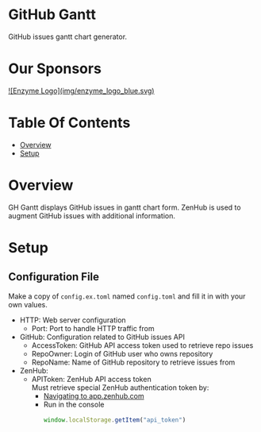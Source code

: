 # GitHub Gantt
GitHub issues gantt chart generator.  

# Our Sponsors
<a href="https://www.enzyme.com" target="_blank">
![Enzyme Logo](img/enzyme_logo_blue.svg)
</a>

# Table Of Contents
- [Overview](#overview)
- [Setup](#setup)

# Overview
GH Gantt displays GitHub issues in gantt chart form. ZenHub is used to augment 
GitHub issues with additional information.

# Setup
## Configuration File
Make a copy of `config.ex.toml` named `config.toml` and fill it in with your 
own values.  

- HTTP: Web server configuration
	- Port: Port to handle HTTP traffic from
- GitHub: Configuration related to GitHub issues API
	- AccessToken: GitHub API access token used to retrieve repo issues
	- RepoOwner: Login of GitHub user who owns repository
	- RepoName: Name of GitHub repository to retrieve issues from
- ZenHub:
	- APIToken: ZenHub API access token  
	            Must retrieve special ZenHub authentication token by:  
		- [Navigating to app.zenhub.com](https://app.zenhub.com)  
		- Run in the console  
		  ```js
		  window.localStorage.getItem("api_token")
		  ```
